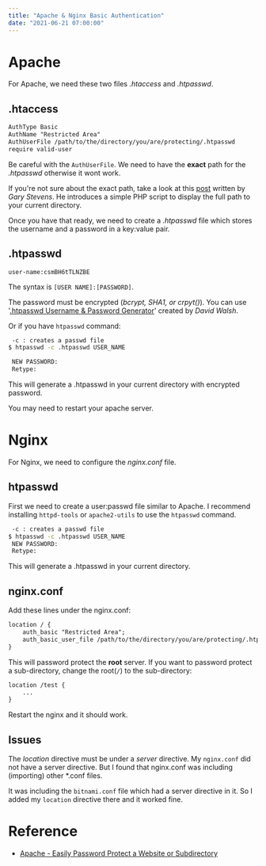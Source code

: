 ```yaml
---
title: "Apache & Nginx Basic Authentication"
date: "2021-06-21 07:00:00"
---
```


# Apache

For Apache, we need these two files _.htaccess_ and _.htpasswd_.

## .htaccess

```txt
AuthType Basic  
AuthName "Restricted Area"  
AuthUserFile /path/to/the/directory/you/are/protecting/.htpasswd  
require valid-user
```
Be careful with the `AuthUserFile`. We need to have the **exact** path for the _.htpasswd_ otherwise it wont work.


If you're not sure about the exact path, take a look at this [post](https://hostingcanada.org/full-path-to-file-using-php) written by _Gary Stevens_. He introduces a simple PHP script to display the full path to your current directory.


Once you have that ready, we need to create a _.htpasswd_ file which stores the username and a password in a key:value pair.

## .htpasswd
```text
user-name:csmBH6tTLNZBE
```

The syntax is `[USER NAME]:[PASSWORD]`.


The password must be encrypted (_bcrypt, SHA1, or crpyt()_). You can use '[.htpasswd Username & Password Generator](https://davidwalsh.name/web-development-tools)' created by _David Walsh_. 

Or if you have `htpasswd` command:
```sh
 -c : creates a passwd file
$ htpasswd -c .htpasswd USER_NAME

 NEW PASSWORD: 
 Retype: 
```

This will generate a .htpasswd in your current directory with encrypted password.


You may need to restart your apache server.

# Nginx
For Nginx, we need to configure the _nginx.conf_ file.

## htpasswd

First we need to create a user:passwd file similar to Apache. I recommend installing `httpd-tools` or `apache2-utils` to use the `htpasswd` command.

```sh
 -c : creates a passwd file
$ htpasswd -c .htpasswd USER_NAME
 NEW PASSWORD: 
 Retype: 
```


This will generate a .htpasswd in your current directory.

## nginx.conf

Add these lines under the nginx.conf:
```txt
location / {
    auth_basic "Restricted Area";
    auth_basic_user_file /path/to/the/directory/you/are/protecting/.htpasswd;
}
```


This will password protect the **root** server. If you want to password protect a sub-directory, change the root(`/`) to the sub-directory:
```txt
location /test { 
    ...
}
```


Restart the nginx and it should work.

## Issues

The _location_ directive must be under a _server_ directive. My `nginx.conf` did not have a server directive. But I found that nginx.conf was including (importing) other *.conf files.


It was including the `bitnami.conf` file which had a server directive in it. So I added my `location` directive there and it worked fine.


# Reference
- [Apache - Easily Password Protect a Website or Subdirectory](https://css-tricks.com/easily-password-protect-a-website-or-subdirectory/)